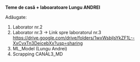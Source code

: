 ****Teme de casă + laboaratoare Lungu ANDREI****

Adăugate:
1. Laborator nr.2
2. Laborator nr.3 -> Link spre laboratorul nr.3 https://drive.google.com/drive/folders/1wxWsbjlsYkZF1L--XxCvxTn3DeicebXx?usp=sharing
4. ML_Model (Lungu Andrei)
5. Scrapping CANAL3_MD
